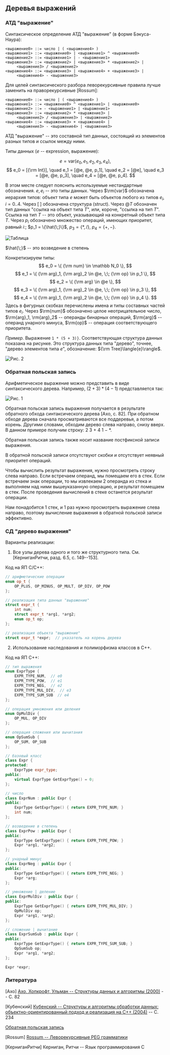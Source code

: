 ## Деревья выражений

### АТД "выражение"

Синтаксическое определение АТД "выражение" (в форме Бэкуса-Наура):
```
<выражение0> ::= число | ( <выражение4> )
<выражение1> ::= <выражение0> | <выражение1> ^ <выражение0>
<выражение2> ::= <выражение1> | - <выражение1>
<выражение3> ::= <выражение2> | <выражение3> * <выражение2> |
     <выражение3> / <выражение2>
<выражение4> ::= <выражение3> | <выражение4> + <выражение3> |
     <выражение4> - <выражение3>
```

Для целей синтаксического разбора леворекурсивные правила лучше заменить на праворекурсивные [Rossum]:
```
<выражение0> ::= число | ( <выражение4> )
<выражение1> ::= <выражение0> ^ <выражение1> | <выражение0>
<выражение2> ::= - <выражение1> | <выражение1>
<выражение3> ::= <выражение2> * <выражение3> |
     <выражение2> / <выражение3> | <выражение2>
<выражение4> ::= <выражение3> + <выражение4> |
     <выражение3> - <выражение4> | <выражение3>
```

АТД "выражение" -- это составной тип данных, состоящий из элементов разных типов и ссылок между ними.

Типы данных ($e$ -- expression, выражение):

$$
e = \mathrm{var}(e_0, e_1, e_2, e_3, e_4),
$$
$$
e_0 = [{\rm Int}], \quad e_1 = [@e, @e, p_1], \quad
e_2 = [@e], \quad e_3 = [@e, @e, p_3], \quad
e_4 = [@e, @e, p_4].
$$

В этом месте следует пояснить используемые нестандартные обозначения. $e, e_i$ -- это типы данных.
Через $\rm{var}$ обозначена иерархия типов: объект типа $e$ может быть объектов любого из типов $e_i$, $i = 0..4$.
Через $[\;]$ обозначена структура (struct).
Через $@T$ обозначен тип данных "ссылка на объект типа $T$", или, короче, "ссылка на тип $T$".
Ссылка на тип $T$ -- это объект, указывающий на конкретный объект типа $T$.
Через $p_i$ обозначено множество операций, имеющих приоритет, равный $i$:\; $p_1 = \{\hat{\;}\}$,
$p_3 = \{*, /\}$, $p_4 = \{+, -\}$.

![Таблица](/images/algorithms/expr_trees/table1.png)

$\hat{\;}$ -- это возведение в степень

Конкретизируем типы:
$$
e_0 = \{ {\rm num} \in \mathbb N_0 \},
$$
$$
e_1 = \{ {\rm arg}_1, {\rm arg}_2 \in @e, \;\; {\rm op} \in p_1 \},
$$
$$
e_2 = \{ {\rm arg} \in @e \},
$$
$$
e_3 = \{ {\rm arg}_1, {\rm arg}_2 \in @e, \;\; {\rm op} \in p_3  \},
$$
$$
e_4 = \{ {\rm arg}_1, {\rm arg}_2 \in @e, \;\; {\rm op} \in p_4  \}.
$$
Здесь в фигурных скобках перечислены имена и типы составных частей типов $e_i$. Через $\rm{num}$ обозначено целое неотрицательное число, $\rm{arg}_1, \rm{arg}_2$ -- операнды бинарных операций, $\rm{arg}$ -- операнд унарного минуса, $\rm{op}$ -- операция соответствующего приоритета.

*Пример.* Выражение `1 * (5 + 3)}`.
Соответствующая структура данных показана на рисунке.
Это структура данных типа "дерево", точнее, "дерево элементов типа $e$", обозначение: ${\rm Tree}\langle{e}\rangle$.

![Рис. 2](/images/algorithms/expr_trees/tree2.jpg)


### Обратная польская запись

Арифметическое выражение можно представить в виде синтаксического дерева. Например, $(2+3) * (4-1)$ представляется так:

![Рис. 1](/images/algorithms/expr_trees/tree1.png)

Обратная польская запись выражения получается в результате обратного обхода синтаксического дерева [Ахо, с. 82].
При обратном обходе дерева сначала просматриваются все поддеревья, а потом корень. Другими словами, обходим дерево слева направо, снизу вверх. 
В данном примере получим строку: $2\ 3\ +\ 4\ 1\ -\ *$.

Обратная польская запись также носит название постфиксной записи выражения.

В обратной польской записи отсутствуют скобки и отсутствует неявный приоритет операций.

Чтобы вычислить результат выражения, нужно просмотреть строку слева направо. Если встречаем
операнд, мы помещаем его в стек. Если встречаем знак операции, то мы извлекаем 2 операнда из стека и выполняем над ними вышеуказанную операцию, и результат помещаем в стек.
После проведения вычислений в стеке останется результат операции.

Нам понадобится 1 стек, и 1 раз нужно просмотреть выражение слева направо, поэтому вычисление выражения в обратной польской записи эффективно.


### СД "дерево выражения"

Варианты реализации:

1) Все узлы дерева одного и того же структурного типа.
См. [КерниганРитчи, разд. 6.5, с. 149--153].

Код на ЯП C/C++:

```cpp
// арифметические операции
enum op_t {
    OP_PLUS, OP_MINUS, OP_MULT, OP_DIV, OP_POW
};

// реализация типа данных "выражение"
struct expr_t {
    int num;
    struct expr_t *arg1, *arg2;
    enum op_t op;
};

// реализация объекта "выражение"
struct expr_t *expr;  // указатель на корень дерева
```

2) Использование наследования и полиморфизма классов в C++.

Код на ЯП C++:

```cpp
// тип выражения
enum ExprType {
    EXPR_TYPE_NUM,  // e0
    EXPR_TYPE_POW,  // e1
    EXPR_TYPE_NEG,  // e2
    EXPR_TYPE_MUL_DIV,  // e3
    EXPR_TYPE_SUM_SUB  // e4
};

// операция умножения или деления
enum OpMulDiv {
    OP_MUL, OP_DIV
};

// операция сложения или вычитания
enum OpSumSub {
    OP_SUM, OP_SUB
};

// базовый класс
class Expr {
protected:
    ExprType expr_type;
public:
    virtual ExprType GetExprType() = 0;
};

// число
class ExprNum : public Expr {
public:
    ExprType GetExprType() { return EXPR_TYPE_NUM; }
    int num;
};

// возведение в степень
class ExprPow : public Expr {
public:
    ExprType GetExprType() { return EXPR_TYPE_POW; }
    Expr *arg1, *arg2;
};

// унарный минус
class ExprNeg : public Expr {
public:
    ExprType GetExprType() { return EXPR_TYPE_NEG; }
    Expr *arg;
};

// умножение | деление
class ExprMulDiv : public Expr {
public:
    ExprType GetExprType() { return EXPR_TYPE_MUL_DIV; }
    OpMulDiv op;
    Expr *arg1, *arg2;
};

// сложение | вычитание
class ExprSumSub : public Expr {
public:
    ExprType GetExprType() { return EXPR_TYPE_SUM_SUB; }
    OpSumSub op;
    Expr *arg1, *arg2;
};

Expr *expr;
```


### Литература

[Ахо] [Ахо, Хопкрофт, Ульман -- Структуры данных и алгоритмы (2000)](https://yadi.sk/i/S0l1uKNKi7r1Pg) -- С. 82

[Кубенский] [Кубенский -- Структуры и алгоритмы обработки данных: объектно-ориентированный подход и реализация на C++ (2004)](https://disk.yandex.ru/i/NuDEInbMJZnLhw) -- С. 234

[Обратная польская запись](https://www.intuit.ru/studies/courses/2193/67/lecture/1980?page=5)

[Rossum] [Rossum -- Леворекурсивные PEG грамматики](https://habr.com/ru/post/471986/) 

[КерниганРитчи] Керниган, Ритчи -- Язык программирования C